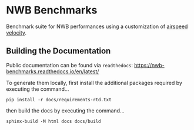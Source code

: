 # NWB Benchmarks

Benchmark suite for NWB performances using a customization of [airspeed velocity](https://asv.readthedocs.io/en/stable/).



## Building the Documentation

Public documentation can be found via `readthedocs`: https://nwb-benchmarks.readthedocs.io/en/latest/

To generate them locally, first install the additional packages required by executing the command...

```
pip install -r docs/requirements-rtd.txt
```

then build the docs by executing the command...

```
sphinx-build -M html docs docs/build
```
